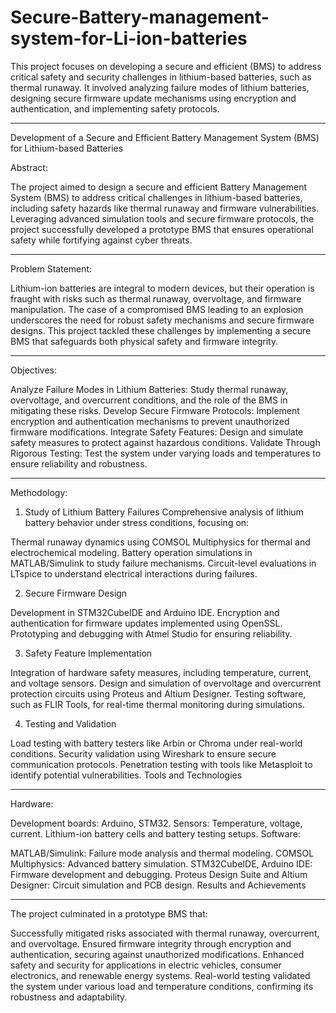 # Secure-Battery-management-system-for-Li-ion-batteries
This project focuses on developing a secure and efficient (BMS) to address critical safety and security challenges in lithium-based batteries, such as thermal runaway. It involved analyzing failure modes of lithium batteries, designing secure firmware update mechanisms using encryption and authentication, and implementing safety protocols.
_____________________________________________________________________________________________________________________________________
Development of a Secure and Efficient Battery Management System (BMS) for Lithium-based Batteries

Abstract:

The project aimed to design a secure and efficient Battery Management System (BMS) to address critical challenges in lithium-based batteries, including safety hazards like thermal runaway and firmware vulnerabilities. Leveraging advanced simulation tools and secure firmware protocols, the project successfully developed a prototype BMS that ensures operational safety while fortifying against cyber threats.
_____________________________________________________________________________________________________________________________________
Problem Statement:

Lithium-ion batteries are integral to modern devices, but their operation is fraught with risks such as thermal runaway, overvoltage, and firmware manipulation. The case of a compromised BMS leading to an explosion underscores the need for robust safety mechanisms and secure firmware designs. This project tackled these challenges by implementing a secure BMS that safeguards both physical safety and firmware integrity.
_____________________________________________________________________________________________________________________________________
Objectives:

Analyze Failure Modes in Lithium Batteries: Study thermal runaway, overvoltage, and overcurrent conditions, and the role of the BMS in mitigating these risks.
Develop Secure Firmware Protocols: Implement encryption and authentication mechanisms to prevent unauthorized firmware modifications.
Integrate Safety Features: Design and simulate safety measures to protect against hazardous conditions.
Validate Through Rigorous Testing: Test the system under varying loads and temperatures to ensure reliability and robustness.
_____________________________________________________________________________________________________________________________________
Methodology:

1. Study of Lithium Battery Failures
Comprehensive analysis of lithium battery behavior under stress conditions, focusing on:

Thermal runaway dynamics using COMSOL Multiphysics for thermal and electrochemical modeling.
Battery operation simulations in MATLAB/Simulink to study failure mechanisms.
Circuit-level evaluations in LTspice to understand electrical interactions during failures.

2. Secure Firmware Design

Development in STM32CubeIDE and Arduino IDE.
Encryption and authentication for firmware updates implemented using OpenSSL.
Prototyping and debugging with Atmel Studio for ensuring reliability.

3. Safety Feature Implementation

Integration of hardware safety measures, including temperature, current, and voltage sensors.
Design and simulation of overvoltage and overcurrent protection circuits using Proteus and Altium Designer.
Testing software, such as FLIR Tools, for real-time thermal monitoring during simulations.

4. Testing and Validation

Load testing with battery testers like Arbin or Chroma under real-world conditions.
Security validation using Wireshark to ensure secure communication protocols.
Penetration testing with tools like Metasploit to identify potential vulnerabilities.
Tools and Technologies
_____________________________________________________________________________________________________________________________________

Hardware:

Development boards: Arduino, STM32.
Sensors: Temperature, voltage, current.
Lithium-ion battery cells and battery testing setups.
Software:

MATLAB/Simulink: Failure mode analysis and thermal modeling.
COMSOL Multiphysics: Advanced battery simulation.
STM32CubeIDE, Arduino IDE: Firmware development and debugging.
Proteus Design Suite and Altium Designer: Circuit simulation and PCB design.
Results and Achievements
_____________________________________________________________________________________________________________________________________

The project culminated in a prototype BMS that:

Successfully mitigated risks associated with thermal runaway, overcurrent, and overvoltage.
Ensured firmware integrity through encryption and authentication, securing against unauthorized modifications.
Enhanced safety and security for applications in electric vehicles, consumer electronics, and renewable energy systems.
Real-world testing validated the system under various load and temperature conditions, confirming its robustness and adaptability.


